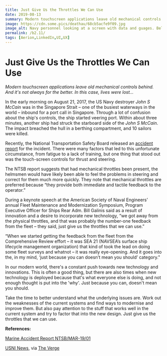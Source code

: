 ```yaml
---
title: Just Give Us the Throttles We Can Use
date: 2019-08-13
summary: Modern touchscreen applications leave old mechanical controls behind. And it's not always for the better. In this case, lives were lost...
image: https://cdn.some.pics/deathau/68cb5acfe9f09.jpg
image_alt: Navy personnel looking at a screen with data and guages. Below the sceen are some hardware controls
permalink: /b2.11/
tags: [Aerion,LinkedIn,UI,UX]
---
```


# Just Give Us the Throttles We Can Use
*Modern touchscreen applications leave old mechanical controls behind. And it's not always for the better. In this case, lives were lost...*

In the early morning on August 21, 2017, the US Navy destroyer _John S McCain_ was in the Singapore Strait – one of the busiest waterways in the world – inbound for a port call in Singapore. Through a lot of confusion about the ship's controls, the ship started veering port. Within about three minutes, another ship had struck the starboard side of the _John S McCain_. The impact breached the hull in a berthing compartment, and 10 sailors were killed.

Recently, the National Transportation Safety Board released an [accident report](https://www.ntsb.gov/investigations/AccidentReports/Reports/MAR1901.pdf) for the incident. There were many factors that led to this unfortunate circumstance, from fatigue to a lack of training, but one thing that stood out was the touch-screen controls for thrust and steering.

The NTSB report suggests that had mechanical throttles been present, the helmsmen would have likely been able to feel the problems in steering and correct for them much more quickly. They note that mechanical throttles are preferred because “they provide both immediate and tactile feedback to the operator.”

During a keynote speech at the American Society of Naval Engineers’ annual Fleet Maintenance and Modernization Symposium, Program Executive Officer for Ships Rear Adm. Bill Galinis said as a result of innovation and a desire to incorporate new technology, “we got away from the physical throttles, and that was probably the number-one feedback from the fleet – they said, just give us the throttles that we can use.”

“When we started getting the feedback from the fleet from the Comprehensive Review effort – it was SEA 21 (NAVSEA’s surface ship lifecycle management organization) that kind of took the lead on doing some fleet surveys and whatnot – it was really eye-opening. And it goes into the, in my mind, ‘just because you can doesn’t mean you should’ category."

In our modern world, there's a constant push towards new technology and innovations. This is often a good thing, but there are also times when new technology is deployed because that's what everyone else is doing, and not enough thought is put into the 'why'. Just because you can, doesn't mean you should.

Take the time to better understand what the underlying issues are. Work out the weaknesses of the current systems and find ways to modernise and improve them. But also pay attention to the stuff that works well in the current system and try to factor that into the new design. Just give us the throttles that we can use.

**References:**

[Marine Accident Report NTSB/MAR-19/01](https://www.ntsb.gov/investigations/AccidentReports/Reports/MAR1901.pdf)

[USNI News](https://news.usni.org/2019/08/09/navy-reverting-ddgs-back-to-physical-throttles-after-fleet-rejects-touchscreen-controls), via [The Verge](https://www.theverge.com/2019/8/11/20800111/us-navy-uss-john-s-mccain-crash-ntsb-report-touchscreen-mechanical-controls)